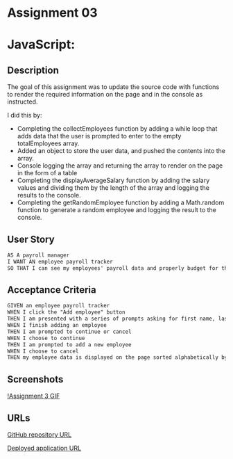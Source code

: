 # Assignment 03

# JavaScript: 

## Description

The goal of this assignment was to update the source code with functions to render the required information on the page and in the console as instructed.

I did this by:

- Completing the collectEmployees function by adding a while loop that adds data that the user is prompted to enter to the empty totalEmployees array.
- Added an object to store the user data, and pushed the contents into the array.
- Console logging the array and returning the array to render on the page in the form of a table 
- Completing the displayAverageSalary function by adding the salary values and dividing them by the length of the array and logging the results to the console.
- Completing the getRandomEmployee function by adding a Math.random function to generate a random employee and logging the result to the console. 

## User Story

```md
AS A payroll manager
I WANT AN employee payroll tracker
SO THAT I can see my employees' payroll data and properly budget for the company
```

## Acceptance Criteria

```md
GIVEN an employee payroll tracker
WHEN I click the "Add employee" button
THEN I am presented with a series of prompts asking for first name, last name, and salary
WHEN I finish adding an employee
THEN I am prompted to continue or cancel
WHEN I choose to continue
THEN I am prompted to add a new employee
WHEN I choose to cancel
THEN my employee data is displayed on the page sorted alphabetically by last name, and the console shows computed and aggregated data
```

## Screenshots

[!Assignment 3 GIF](./JavaScriptAssignment-ezgif.com-video-to-gif-converter.gif)

## URLs

[GitHub repository URL](https://github.com/DalyaKablawi/update-payroll-data)

[Deployed application URL](https://dalyakablawi.github.io/portfolio-takeone/)